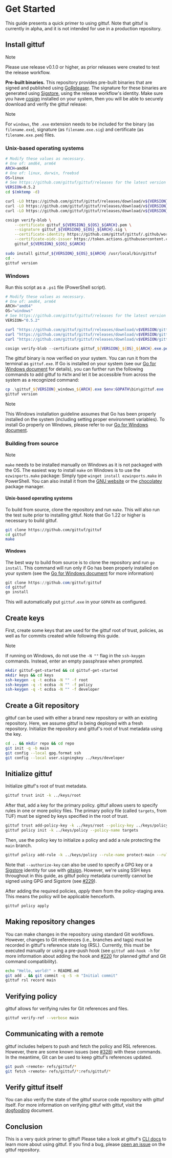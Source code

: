 # Get Started

This guide presents a quick primer to using gittuf. Note that gittuf is
currently in alpha, and it is not intended for use in a production repository.

## Install gittuf

> [!NOTE]
> Please use release v0.1.0 or higher, as prior releases were created to
> test the release workflow.

**Pre-built binaries.** This repository provides pre-built binaries that are
signed and published using [GoReleaser]. The signature for these binaries are
generated using [Sigstore], using the release workflow's identity. Make sure you
have [cosign] installed on your system, then you will be able to securely
download and verify the gittuf release:

> [!NOTE]
> For `windows`, the `.exe` extension needs to be included for the binary 
> (as `filename.exe`), signature (as `filename.exe.sig`) and certificate 
> (as `filename.exe.pem`) files.

### Unix-based operating systems

```sh
# Modify these values as necessary.
# One of: amd64, arm64
ARCH=amd64
# One of: linux, darwin, freebsd
OS=linux
# See https://github.com/gittuf/gittuf/releases for the latest version
VERSION=0.5.2
cd $(mktemp -d)

curl -LO https://github.com/gittuf/gittuf/releases/download/v${VERSION}/gittuf_${VERSION}_${OS}_${ARCH}
curl -LO https://github.com/gittuf/gittuf/releases/download/v${VERSION}/gittuf_${VERSION}_${OS}_${ARCH}.sig
curl -LO https://github.com/gittuf/gittuf/releases/download/v${VERSION}/gittuf_${VERSION}_${OS}_${ARCH}.pem

cosign verify-blob \
    --certificate gittuf_${VERSION}_${OS}_${ARCH}.pem \
    --signature gittuf_${VERSION}_${OS}_${ARCH}.sig \
    --certificate-identity https://github.com/gittuf/gittuf/.github/workflows/release.yml@refs/tags/v${VERSION} \
    --certificate-oidc-issuer https://token.actions.githubusercontent.com \
    gittuf_${VERSION}_${OS}_${ARCH}
   
sudo install gittuf_${VERSION}_${OS}_${ARCH} /usr/local/bin/gittuf
cd -
gittuf version
```

### Windows

Run this script as a `.ps1` file (PowerShell script).

```powershell
# Modify these values as necessary.
# One of: amd64, arm64
ARCH="amd64"
OS="windows"
# See https://github.com/gittuf/gittuf/releases for the latest version
VERSION="0.5.2"

curl "https://github.com/gittuf/gittuf/releases/download/v$VERSION/gittuf_${VERSION}_${OS}_${ARCH}.exe" -O "gittuf_${VERSION}_${OS}_${ARCH}.exe"
curl "https://github.com/gittuf/gittuf/releases/download/v$VERSION/gittuf_${VERSION}_${OS}_${ARCH}.exe.sig" -O "gittuf_${VERSION}_${OS}_${ARCH}.exe.sig"
curl "https://github.com/gittuf/gittuf/releases/download/v$VERSION/gittuf_${VERSION}_${OS}_${ARCH}.exe.pem" -O "gittuf_${VERSION}_${OS}_${ARCH}.exe.pem"

cosign verify-blob --certificate gittuf_${VERSION}_${OS}_${ARCH}.exe.pem --signature gittuf_${VERSION}_${OS}_${ARCH}.exe.sig --certificate-identity https://github.com/gittuf/gittuf/.github/workflows/release.yml@refs/tags/v${VERSION} --certificate-oidc-issuer https://token.actions.githubusercontent.com gittuf_${VERSION}_${OS}_${ARCH}.exe
```

The gittuf binary is now verified on your system. You can run it from the terminal
as `gittuf.exe`. If Go is installed on your system (see our [Go for Windows 
document] for details), you can further run the following commands to add gittuf to `PATH` and
let it be accessible from across the system as a recognized command:

```powershell
cp .\gittuf_${VERSION}_windows_${ARCH}.exe $env:GOPATH\bin\gittuf.exe
gittuf version
```

> [!NOTE]
> This Windows installation guideline assumes that Go has been properly installed
> on the system (including setting proper environment variables). To install Go
> properly on Windows, please refer to our [Go for Windows document]. 

### Building from source

> [!NOTE] 
> `make` needs to be installed manually on Windows as it is not packaged with 
> the OS. The easiest way to install `make` on Windows is to use the 
> `ezwinports.make` package: Simply type `winget install ezwinports.make` 
> in PowerShell.
> You can also install it from the [GNU website] or the [chocolatey] package manager.

#### Unix-based operating systems

To build from source, clone the repository and run
`make`. This will also run the test suite prior to installing gittuf. Note that
Go 1.22 or higher is necessary to build gittuf.

```sh
git clone https://github.com/gittuf/gittuf
cd gittuf
make
```

#### Windows

The best way to build from source is to clone the repository and run 
`go install`. This command will run only if Go has been properly installed on 
your system (see the [Go for Windows document] for more information)

```powershell
git clone https://github.com/gittuf/gittuf
cd gittuf
go install
```

This will automatically put `gittuf.exe` in your `GOPATH` as configured.

## Create keys

First, create some keys that are used for the gittuf root of trust, policies, as
well as for commits created while following this guide.

> [!NOTE]
> If running on Windows, do not use the `-N ""` flag in the `ssh-keygen` commands.
> Instead, enter an empty passphrase when prompted.

```bash
mkdir gittuf-get-started && cd gittuf-get-started
mkdir keys && cd keys
ssh-keygen -q -t ecdsa -N "" -f root
ssh-keygen -q -t ecdsa -N "" -f policy
ssh-keygen -q -t ecdsa -N "" -f developer
```

## Create a Git repository

gittuf can be used with either a brand new repository or with an existing
repository. Here, we assume gittuf is being deployed with a fresh repository.
Initialize the repository and gittuf's root of trust metadata using the
key.

```bash
cd .. && mkdir repo && cd repo
git init -q -b main
git config --local gpg.format ssh
git config --local user.signingkey ../keys/developer
```

## Initialize gittuf

Initialize gittuf's root of trust metadata.

```bash
gittuf trust init -k ../keys/root
```

After that, add a key for the primary policy. gittuf allows users to specify
rules in one or more policy files. The primary policy file (called `targets`,
from TUF) must be signed by keys specified in the root of trust.

```bash
gittuf trust add-policy-key -k ../keys/root --policy-key ../keys/policy.pub
gittuf policy init -k ../keys/policy --policy-name targets
```
Then, use the policy key to initialize a policy and add a rule protecting the
`main` branch.

```bash
gittuf policy add-rule -k ../keys/policy --rule-name protect-main --rule-pattern git:refs/heads/main --authorize-key ../keys/developer.pub
```

Note that `--authorize-key` can also be used to specify a GPG key or a
[Sigstore] identity for use with [gitsign]. However, we're using SSH keys
throughout in this guide, as gittuf policy metadata currently cannot be signed
using GPG and Sigstore (see [#229]).

After adding the required policies, _apply_ them from the policy-staging area.
This means the policy will be applicable henceforth.

```bash
gittuf policy apply
```

## Making repository changes

You can make changes in the repository using standard Git workflows. However,
changes to Git references (i.e., branches and tags) must be recorded in gittuf's
reference state log (RSL). Currently, this must be executed manually or using a
pre-push hook (see `gittuf add-hook -h` for more information about adding the
hook and [#220] for planned gittuf and Git command compatibility).

```bash
echo "Hello, world!" > README.md
git add . && git commit -q -S -m "Initial commit"
gittuf rsl record main
```

## Verifying policy

gittuf allows for verifying rules for Git references and files.

```sh
gittuf verify-ref --verbose main
```

## Communicating with a remote

gittuf includes helpers to push and fetch the policy and RSL references.
However, there are some known issues (see [#328]) with these commands. In the
meantime, Git can be used to keep gittuf's references updated.

```sh
git push <remote> refs/gittuf/*
git fetch <remote> refs/gittuf/*:refs/gittuf/*
```

## Verify gittuf itself

You can also verify the state of the gittuf source code repository with gittuf
itself. For more information on verifying gittuf with gittuf, visit the
[dogfooding] document.

## Conclusion

This is a very quick primer to gittuf! Please take a look at gittuf's [CLI docs]
to learn more about using gittuf. If you find a bug, please [open an issue] on
the gittuf repository.

[Sigstore]: https://www.sigstore.dev/
[cosign]: https://github.com/sigstore/cosign
[gitsign]: https://github.com/sigstore/gitsign
[GoReleaser]: https://goreleaser.com/
[#276]: https://github.com/gittuf/gittuf/issues/276
[#229]: https://github.com/gittuf/gittuf/issues/229
[#220]: https://github.com/gittuf/gittuf/issues/220
[#328]: https://github.com/gittuf/gittuf/issues/328
[CLI docs]: /docs/cli/gittuf.md
[open an issue]: https://github.com/gittuf/gittuf/issues/new/choose
[dogfooding]: /docs/dogfood.md
[GNU website]: https://gnuwin32.sourceforge.net/packages/make.htm
[chocolatey]: https://community.chocolatey.org/packages/make
[Go for Windows document]: windows/goconfig_win.md
